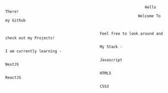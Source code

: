 
                                                                  Hello There!
                                                               Welcome To my Github


                                              Feel free to look around and check out my Projects!

                                              My Stack -                   I am currently learning -

                                              Javascript                   NextJS

                                              HTML5                        ReactJS 

                                              CSS3                                
